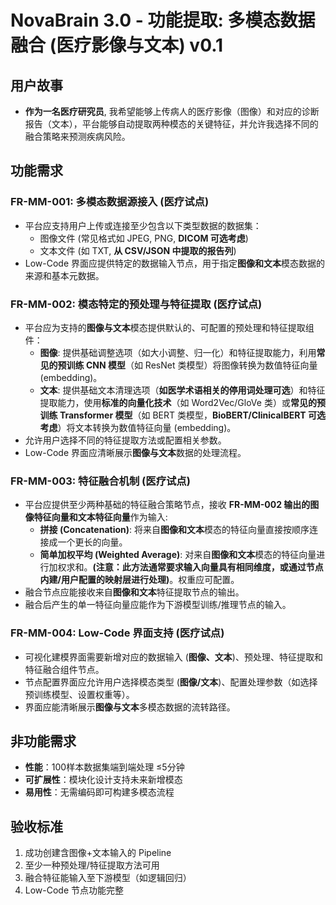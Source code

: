# NovaBrain 3.0 - 功能提取: 多模态数据融合 (医疗影像与文本) v0.1

## 用户故事

*   **作为一名医疗研究员**, 我希望能够上传病人的医疗影像（图像）和对应的诊断报告（文本），平台能够自动提取两种模态的关键特征，并允许我选择不同的融合策略来预测疾病风险。

## 功能需求

### FR-MM-001: 多模态数据源接入 (医疗试点)
*   平台应支持用户上传或连接至少包含以下类型数据的数据集：
    *   图像文件 (常见格式如 JPEG, PNG, **DICOM 可选考虑**)
    *   文本文件 (如 TXT, **从 CSV/JSON 中提取的报告列**)
*   Low-Code 界面应提供特定的数据输入节点，用于指定**图像和文本**模态数据的来源和基本元数据。

### FR-MM-002: 模态特定的预处理与特征提取 (医疗试点)
*   平台应为支持的**图像与文本**模态提供默认的、可配置的预处理和特征提取组件：
    *   **图像**: 提供基础调整选项（如大小调整、归一化）和特征提取能力，利用**常见的预训练 CNN 模型**（如 ResNet 类模型）将图像转换为数值特征向量 (embedding)。
    *   **文本**: 提供基础文本清理选项（**如医学术语相关的停用词处理可选**）和特征提取能力，使用**标准的向量化技术**（如 Word2Vec/GloVe 类）或**常见的预训练 Transformer 模型**（如 BERT 类模型，**BioBERT/ClinicalBERT 可选考虑**）将文本转换为数值特征向量 (embedding)。
*   允许用户选择不同的特征提取方法或配置相关参数。
*   Low-Code 界面应清晰展示**图像与文本**数据的处理流程。

### FR-MM-003: 特征融合机制 (医疗试点)
*   平台应提供至少两种基础的特征融合策略节点，接收 **FR-MM-002 输出的图像特征向量和文本特征向量**作为输入:
    *   **拼接 (Concatenation)**: 将来自**图像和文本**模态的特征向量直接按顺序连接成一个更长的向量。
    *   **简单加权平均 (Weighted Average)**: 对来自**图像和文本**模态的特征向量进行加权求和。**(注意：此方法通常要求输入向量具有相同维度，或通过节点内建/用户配置的映射层进行处理)**。权重应可配置。
*   融合节点应能接收来自**图像和文本**特征提取节点的输出。
*   融合后产生的单一特征向量应能作为下游模型训练/推理节点的输入。

### FR-MM-004: Low-Code 界面支持 (医疗试点)
*   可视化建模界面需要新增对应的数据输入 (**图像、文本**)、预处理、特征提取和特征融合组件节点。
*   节点配置界面应允许用户选择模态类型 (**图像/文本**)、配置处理参数（如选择预训练模型、设置权重等）。
*   界面应能清晰展示**图像与文本**多模态数据的流转路径。

## 非功能需求
- **性能**：100样本数据集端到端处理 ≤5分钟
- **可扩展性**：模块化设计支持未来新增模态
- **易用性**：无需编码即可构建多模态流程

## 验收标准
1. 成功创建含图像+文本输入的 Pipeline
2. 至少一种预处理/特征提取方法可用
3. 融合特征能输入至下游模型（如逻辑回归）
4. Low-Code 节点功能完整 